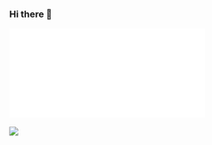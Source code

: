 ### Hi there 👋

<div>
  <img src="https://raw.githubusercontent.com/nindle/nindle/bfff26ff9e11a8f3fb55658ad3ae745c797bb9f8/metrics.svg" width="70%" />
</div>

![](https://komarev.com/ghpvc/?username=nindle&color=red)
